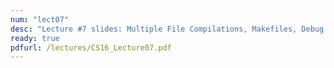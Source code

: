 ```yaml
---
num: "lect07"
desc: "Lecture #7 slides: Multiple File Compilations, Makefiles, Debug Techniques"
ready: true
pdfurl: /lectures/CS16_Lecture07.pdf
---
```

